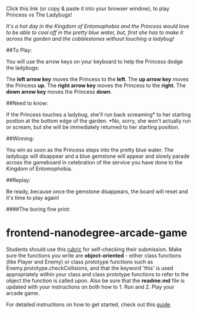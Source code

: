 
Click this link (or copy & paste it into your browser window),
to play Princess vs The Ladybugs!


*It's a hot day in the Kingdom of Entomophobia and the Princess would love to be able to cool off in the pretty blue water, but, first she has to make it across the garden and the cobblestones without touching a ladybug!* 


##To Play:

You will use the arrow keys on your keyboard to help the Princess dodge the ladybugs:

The **left arrow key** moves the Princess to the **left**.
The **up arrow key** moves the Princess **up**.
The **right arrow key** moves the Princess to the **right**.
The **down arrow key** moves the Princess **down**.


##Need to know:

If the Princess touches a ladybug, she'll run back screaming* to her starting postion at the bottom edge of the garden. *No, sorry, she won't actually run or scream, but she will be immediately returned to her starting position. 


##Winning: 

You win as soon as the Princess steps into the pretty blue water. The ladybugs will disappear and a blue gemstone will appear and slowly parade across the gameboard in celebration of the service you have done to the Kingdom of Entomophobia.


##Replay:

Be ready, because once the gemstone disappears, the board will reset and it's time to play again! 


####The boring fine print: 

frontend-nanodegree-arcade-game
===============================

Students should use this [rubric](https://review.udacity.com/#!/projects/2696458597/rubric) for self-checking their submission. Make sure the functions you write are **object-oriented** - either class functions (like Player and Enemy) or class prototype functions such as Enemy.prototype.checkCollisions, and that the keyword 'this' is used appropriately within your class and class prototype functions to refer to the object the function is called upon. Also be sure that the **readme.md** file is updated with your instructions on both how to 1. Run and 2. Play your arcade game.

For detailed instructions on how to get started, check out this [guide](https://docs.google.com/document/d/1v01aScPjSWCCWQLIpFqvg3-vXLH2e8_SZQKC8jNO0Dc/pub?embedded=true).

